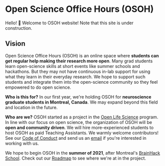# Open Science Office Hours (OSOH)

Hello! 👋 Welcome to OSOH website! Note that this site is under construction. 

## Vision
Open Science Office Hours (OSOH) is an online space where **students can get regular help making their research more open**. Many grad students learn open-science skills at short events like summer schools and hackathons. But they may not have continuous in-lab support for using what they learn in their everyday research. We hope to support such students and integrate them into the open-science community so they feel empowered to do open science.

**Who is this for?**  In our first year, we're holding OSOH for **neuroscience graduate students in Montreal, Canada**. We may expand beyond this field and location in the future.

**Who are we?** OSOH started as a project in the [Open Life Science](https://openlifesci.org/) program. In line with our focus on open science, the organization of OSOH will be  **open and community driven**. We will hire more-experienced students to host OSOH as paid Teaching Assistants. We warmly welcome contributors! See our [Code of Conduct](https://github.com/koudyk/OSOH/blob/master/CODE_OF_CONDUCT.md) and send us an [email](kendra.oudyk@gmail.com) if you're interested in working with us. 

We hope to begin OSOH in the **summer of 2021**, after Montreal's  [BrainHack School](https://school.brainhackmtl.org/). Check out our [Roadmap](https://github.com/koudyk/OSOH/blob/master/ROADMAP.md) to see where we're at in the project. 
